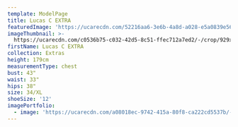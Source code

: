 ```yaml
---
template: ModelPage
title: Lucas C EXTRA
featuredImage: 'https://ucarecdn.com/52216aa6-3e6b-4a8d-a028-e5a0839e5656/'
imageThumbnail: >-
  https://ucarecdn.com/c0536b75-c032-42d5-8c51-ffec712a7ed2/-/crop/929x1171/53,6/-/preview/
firstName: Lucas C EXTRA
collection: Extras
height: 179cm
measurementType: chest
bust: 43"
waist: 33"
hips: 38"
size: 34/XL
shoeSize: '12'
imagePortfolio:
  - image: 'https://ucarecdn.com/a08018ec-9742-415a-80f8-ca222cd5537b/-/preview/'
---
```


